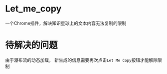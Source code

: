 # Let_me_copy
一个Chrome插件，解决知识星球上的文本内容无法复制的限制

# 待解决的问题
由于瀑布流的动态加载，
新生成的信息需要再次点击`Let Me Copy`按钮才能解除限制
